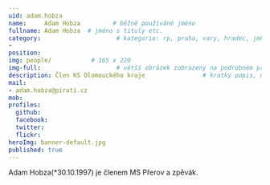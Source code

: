 ```yaml
---
uid: adam.hobza
name:     Adam Hobza         # běžně používáné jméno
fullname: Adam Hobza  # jméno s tituly etc.
category:                     # kategorie: rp, praha, vary, hradec, jmk, senat
- 
position:
img: people/           # 165 x 220
img-full:                     # větší obrázek zobrazený na podrobném profilu
description: Člen KS Olomouckého kraje                # kratký popis, max 160 znaků
mail:
- adam.hobza@pirati.cz
mob:         
profiles:
  github:
  facebook:       
  twitter:        
  flickr:       
heroImg: banner-default.jpg
published: true
---
```

Adam Hobza(*30.10.1997) je členem MS Přerov a zpěvák.
